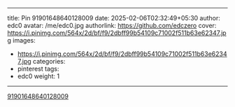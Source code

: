 
---
title: Pin 91901648640128009
date: 2025-02-06T02:32:49+05:30
author: edc0
avatar: /me/edc0.jpg
authorlink: https://github.com/edczero
cover: https://i.pinimg.com/564x/2d/bf/f9/2dbff99b54109c71002f511b63e62347.jpg
images:
   - https://i.pinimg.com/564x/2d/bf/f9/2dbff99b54109c71002f511b63e62347.jpg
categories:
  - pinterest
tags:
  - edc0
weight: 1
---

<!--more-->

[91901648640128009](https://in.pinterest.com/pin/91901648640128009/)

	